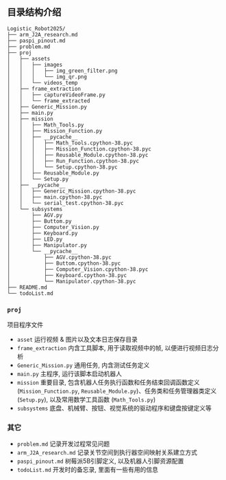 ## 目录结构介绍
```text
Logistic_Robot2025/
├── arm_J2A_research.md
├── paspi_pinout.md
├── problem.md
├── proj
│   ├── assets
│   │   ├── images
│   │   │   ├── img_green_filter.png
│   │   │   └── img_qr.png
│   │   └── videos_temp
│   ├── frame_extraction
│   │   ├── captureVideoFrame.py
│   │   └── frame_extracted
│   ├── Generic_Mission.py
│   ├── main.py
│   ├── mission
│   │   ├── Math_Tools.py
│   │   ├── Mission_Function.py
│   │   ├── __pycache__
│   │   │   ├── Math_Tools.cpython-38.pyc
│   │   │   ├── Mission_Function.cpython-38.pyc
│   │   │   ├── Reusable_Module.cpython-38.pyc
│   │   │   ├── Run_Function.cpython-38.pyc
│   │   │   └── Setup.cpython-38.pyc
│   │   ├── Reusable_Module.py
│   │   └── Setup.py
│   ├── __pycache__
│   │   ├── Generic_Mission.cpython-38.pyc
│   │   ├── main.cpython-38.pyc
│   │   └── serial_test.cpython-38.pyc
│   └── subsystems
│       ├── AGV.py
│       ├── Buttom.py
│       ├── Computer_Vision.py
│       ├── Keyboard.py
│       ├── LED.py
│       ├── Manipulator.py
│       └── __pycache__
│           ├── AGV.cpython-38.pyc
│           ├── Buttom.cpython-38.pyc
│           ├── Computer_Vision.cpython-38.pyc
│           ├── Keyboard.cpython-38.pyc
│           └── Manipulator.cpython-38.pyc
├── README.md
└── todoList.md
```
### ```proj```
项目程序文件
- ```asset``` 运行视频 & 图片以及文本日志保存目录
- ```frame_extraction``` 内含工具脚本, 用于读取视频中的帧, 以便进行视频日志分析
- ```Generic_Mission.py``` 通用任务, 内含测试任务定义
- ```main.py``` 主程序, 运行该脚本启动机器人
- ```mission``` 重要目录, 包含机器人任务执行函数和任务结束回调函数定义 (```Mission_Function.py```, ```Reusable_Module.py```)、任务类和任务管理器类定义 (```Setup.py```), 以及常用数学工具函数 (```Math_Tools.py```)
- ```subsystems``` 底盘、机械臂、按钮、视觉系统的驱动程序和键盘按键定义等
### 其它
- ```problem.md``` 记录开发过程常见问题
- ```arm_J2A_research.md``` 记录关节空间到执行器空间映射关系建立方式
- ```paspi_pinout.md``` 树莓派5B引脚定义, 以及机器人引脚资源配置
- ```todoList.md``` 开发时的备忘录, 里面有一些有用的信息